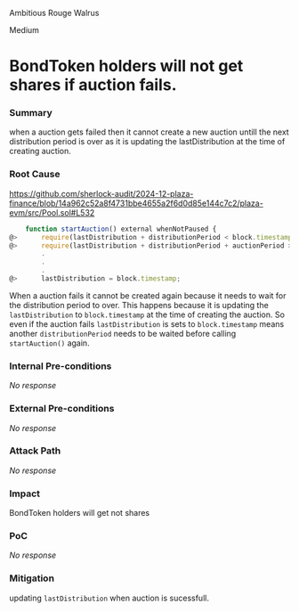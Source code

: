Ambitious Rouge Walrus

Medium

# BondToken holders will not get shares if auction fails.

### Summary

when a auction gets failed then it cannot create a new auction untill the next distribution period is over as it is updating the lastDistribution at the time of creating auction.

### Root Cause

https://github.com/sherlock-audit/2024-12-plaza-finance/blob/14a962c52a8f4731bbe4655a2f6d0d85e144c7c2/plaza-evm/src/Pool.sol#L532

```javascript
    function startAuction() external whenNotPaused {
@>      require(lastDistribution + distributionPeriod < block.timestamp, DistributionPeriodNotPassed());
@>      require(lastDistribution + distributionPeriod + auctionPeriod >= block.timestamp, AuctionPeriodPassed());
        .
        .
        .
@>      lastDistribution = block.timestamp;
```

When a auction fails it cannot be created again because it needs to wait for the distribution period to over. This happens because it is updating the `lastDistribution` to `block.timestamp` at the time of creating the auction. So even if the auction fails `lastDistribution` is sets to `block.timestamp` means another `distributionPeriod` needs to be waited before calling `startAuction()` again.

### Internal Pre-conditions

_No response_

### External Pre-conditions

_No response_

### Attack Path

_No response_

### Impact

BondToken holders will get not shares

### PoC

_No response_

### Mitigation

updating `lastDistribution` when auction is sucessfull.
